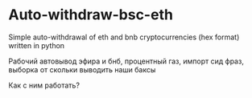# Auto-withdraw-bsc-eth
Simple auto-withdrawal of eth and bnb cryptocurrencies (hex format) written in python

Рабочий автовывод эфира и бнб, процентный газ, импорт сид фраз, выборка от скольки выводить наши баксы 

Как с ним работать?
